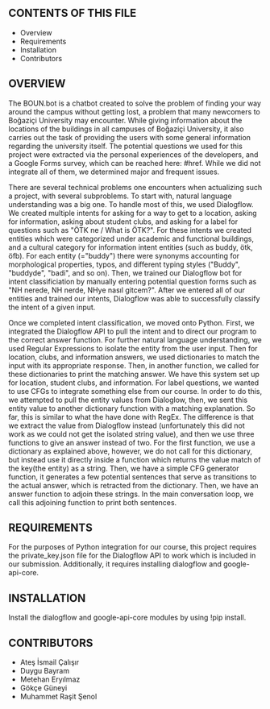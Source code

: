 CONTENTS OF THIS FILE
---------------------

 * Overview
 * Requirements
 * Installation
 * Contributors


OVERVIEW
------------

The BOUN.bot is a chatbot created to solve the problem of finding your way around the campus without getting lost, a problem that many newcomers to Boğaziçi University may encounter. While giving information about the locations of the buildings in all campuses of Boğaziçi University, it also carries out the task of providing the users with some general information regarding the university itself. The potential questions we used for this project were extracted via the personal experiences of the developers, and a Google Forms survey, which can be reached here: #href. While we did not integrate all of them, we determined major and frequent issues.

There are several technical problems one encounters when actualizing such a project, with several subproblems. To start with, natural language understanding was a big one. To handle most of this, we used Dialogflow. We created multiple intents for asking for a way to get to a location, asking for information, asking about student clubs, and asking for a label for questions such as "ÖTK ne / What is ÖTK?". For these intents we created entities which were categorized under academic and functional buildings, and a cultural category for information intent entities (such as buddy, ötk, öfb). For each entity (="buddy") there were synonyms accounting for morphological properties, typos, and different typing styles ("Buddy", "buddyde", "badi", and so on). Then, we trained our Dialogflow bot for intent classificiation by manually entering potential question forms such as "NH nerede, NH nerde, NHye nasıl gitcem?". After we entered all of our entities and trained our intents, Dialogflow was able to successfully classify the intent of a given input.

Once we completed intent classification, we moved onto Python. First, we integrated the Dialogflow API to pull the intent and to direct our program to the correct answer function. For further natural language understanding, we used Regular Expressions to isolate the entity from the user input. Then for location, clubs, and information answers, we used dictionaries to match the input with its appropriate response. Then, in another function, we called for these dictionaries to print the matching answer. We have this system set up for location, student clubs, and information. For label questions, we wanted to use CFGs to integrate something else from our course. In order to do this, we attempted to pull the entity values from Dialoglow, then, we sent this entity value to another dictionary function with a matching explanation. So far, this is similar to what the have done with RegEx. The difference is that we extract the value from Dialogflow instead (unfortunately this did not work as we could not get the isolated string value), and then we use three functions to give an answer instead of two. For the first function, we use a dictionary as explained above, however, we do not call for this dictionary, but instead use it directly inside a function which returns the value match of the key(the entity) as a string. Then, we have a simple CFG generator function, it generates a few potential sentences that serve as transitions to the actual answer, which is retracted from the dictionary. Then, we have an answer function to adjoin these strings. In the main conversation loop, we call this adjoining function to print both sentences.


REQUIREMENTS
------------

For the purposes of Python integration for our course, this project requires the private_key.json file for the Dialogflow API to work which is included in our submission. Additionally, it requires installing dialogflow and google-api-core.


INSTALLATION
------------

Install the dialogflow and google-api-core modules by using !pip install.


CONTRIBUTORS 
------------

 * Ateş İsmail Çalışır
 * Duygu Bayram
 * Metehan Eryılmaz
 * Gökçe Güneyi
 * Muhammet Raşit Şenol


